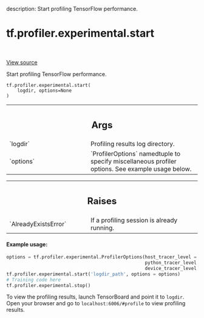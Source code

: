 description: Start profiling TensorFlow performance.

<div itemscope itemtype="http://developers.google.com/ReferenceObject">
<meta itemprop="name" content="tf.profiler.experimental.start" />
<meta itemprop="path" content="Stable" />
</div>

# tf.profiler.experimental.start

<!-- Insert buttons and diff -->

<table class="tfo-notebook-buttons tfo-api nocontent" align="left">

</table>

<a target="_blank" class="external" href="/code/stable/tensorflow/python/profiler/profiler_v2.py">View source</a>



Start profiling TensorFlow performance.

<pre class="devsite-click-to-copy prettyprint lang-py tfo-signature-link">
<code>tf.profiler.experimental.start(
    logdir, options=None
)
</code></pre>



<!-- Placeholder for "Used in" -->


<!-- Tabular view -->
 <table class="responsive fixed orange">
<colgroup><col width="214px"><col></colgroup>
<tr><th colspan="2"><h2 class="add-link">Args</h2></th></tr>

<tr>
<td>
`logdir`
</td>
<td>
Profiling results log directory.
</td>
</tr><tr>
<td>
`options`
</td>
<td>
`ProfilerOptions` namedtuple to specify miscellaneous profiler
options. See example usage below.
</td>
</tr>
</table>



<!-- Tabular view -->
 <table class="responsive fixed orange">
<colgroup><col width="214px"><col></colgroup>
<tr><th colspan="2"><h2 class="add-link">Raises</h2></th></tr>

<tr>
<td>
`AlreadyExistsError`
</td>
<td>
If a profiling session is already running.
</td>
</tr>
</table>



#### Example usage:


```python
options = tf.profiler.experimental.ProfilerOptions(host_tracer_level = 3,
                                                   python_tracer_level = 1,
                                                   device_tracer_level = 1)
tf.profiler.experimental.start('logdir_path', options = options)
# Training code here
tf.profiler.experimental.stop()
```

To view the profiling results, launch TensorBoard and point it to `logdir`.
Open your browser and go to `localhost:6006/#profile` to view profiling
results.